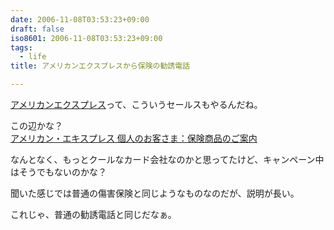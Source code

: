 ```yaml
---
date: 2006-11-08T03:53:23+09:00
draft: false
iso8601: 2006-11-08T03:53:23+09:00
tags:
  - life
title: アメリカンエクスプレスから保険の勧誘電話

---
```


[アメリカンエクスプレス](https://www.americanexpress.com/japan/)って、こういうセールスもやるんだね。

この辺かな？  
[アメリカン・エキスプレス 個人のお客さま：保険商品のご案内](http://www.americanexpress.com/japan/personal/benefits/insurance/products/detail.shtml)

なんとなく、もっとクールなカード会社なのかと思ってたけど、キャンペーン中はそうでもないのかな？

聞いた感じでは普通の傷害保険と同じようなものなのだが、説明が長い。

これじゃ、普通の勧誘電話と同じだなぁ。
